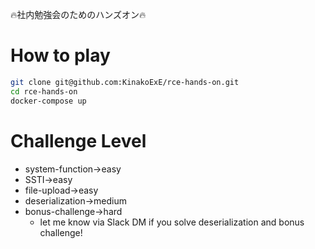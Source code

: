 🔥社内勉強会のためのハンズオン🔥

# How to play
```zsh
git clone git@github.com:KinakoExE/rce-hands-on.git
cd rce-hands-on
docker-compose up
```

# Challenge Level
- system-function→easy
- SSTI→easy
- file-upload→easy
- deserialization→medium
- bonus-challenge→hard
  - let me know via Slack DM if you solve deserialization and bonus challenge!
